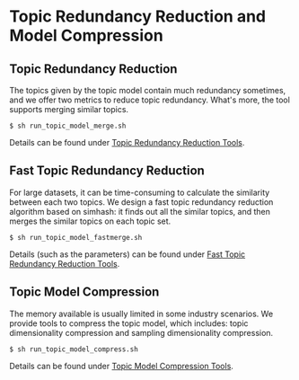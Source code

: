# Topic Redundancy Reduction and Model Compression 

## Topic Redundancy Reduction
The topics given by the topic model contain much redundancy sometimes, and we offer two metrics to reduce topic redundancy. What's more, the tool supports merging similar topics. 

    $ sh run_topic_model_merge.sh

Details can be found under [Topic Redundancy Reduction Tools][1]. 

## Fast Topic Redundancy Reduction
For large datasets, it can be time-consuming to calculate the similarity between each two topics. We design a fast topic redundancy reduction algorithm based on simhash: it finds out all the similar topics, and then merges the similar topics on each topic set. 

    $ sh run_topic_model_fastmerge.sh

Details (such as the parameters) can be found under [Fast Topic Redundancy Reduction Tools][2]. 

## Topic Model Compression
The memory available is usually limited in some industry scenarios. We provide tools to compress the topic model, which includes: topic dimensionality compression and sampling dimensionality compression. 

    $ sh run_topic_model_compress.sh

Details can be found under [Topic Model Compression Tools][3]. 

[1]:    https://github.com/baidu/Familia/wiki/%E4%B8%BB%E9%A2%98%E6%A8%A1%E5%9E%8B%E5%8E%BB%E9%87%8D%E5%B7%A5%E5%85%B7
[2]:    https://github.com/baidu/Familia/wiki/%E4%B8%BB%E9%A2%98%E6%A8%A1%E5%9E%8B%E5%BF%AB%E9%80%9F%E5%8E%BB%E9%87%8D%E5%B7%A5%E5%85%B7
[3]:    https://github.com/baidu/Familia/wiki/%E4%B8%BB%E9%A2%98%E6%A8%A1%E5%9E%8B%E5%8E%8B%E7%BC%A9%E5%B7%A5%E5%85%B7
